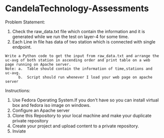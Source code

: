# CandelaTechnology-Assessments

Problem Statement:
  
  1.  Check the raw_data.txt file which contain the information and it is generated while we run the test on layer-4 for some time.
  2.  Each Line in file has data of two station which is connected with single endpoint.
  
    Write a Python code to get the input from raw_data.txt and arrange the uc-avg of both station in ascending order and print table on a web page running on Apache server.
    Note: a.  Table should contain the information of time,stations and uc-avg.
          b.  Script should run whenever I load your web page on apache server





Instructions:

  1.  Use Fedora Operating System.If you don't have so you can install virtual box and fedora iso image on windows.
  2.  Configure an Apache server
  3.  Clone this Repository to your local machine and make your duplicate private repository
  4.  Create your project and upload content to a private repository.
  5.  Inviate 

